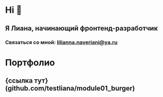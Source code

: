 # Hi 👋
## Я Лиана, начинающий фронтенд-разработчик
### Связаться со мной: lilianna.naveriani@ya.ru


# Портфолио
## {ссылка тут}(github.com/testliana/module01_burger)
